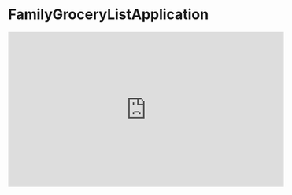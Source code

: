 # FamilyGroceryListApplication

<iframe width="560" height="315" src="https://www.youtube.com/embed/BE2k_xGL9dk" title="YouTube video player" frameborder="0" allow="accelerometer; autoplay; clipboard-write; encrypted-media; gyroscope; picture-in-picture" allowfullscreen></iframe>
